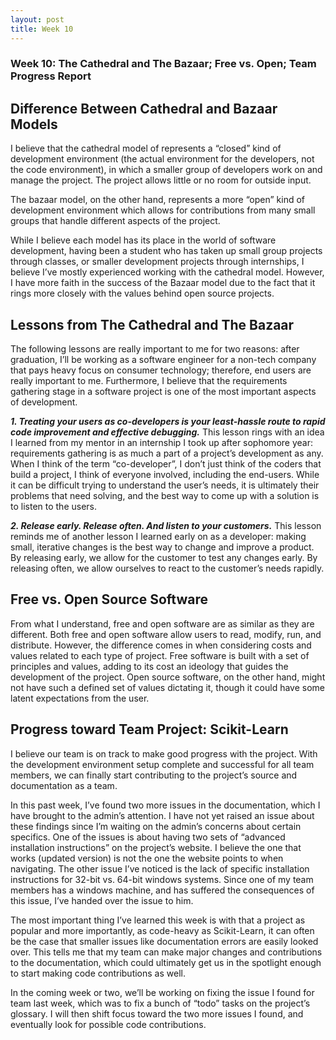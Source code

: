 ```yaml
---
layout: post
title: Week 10
---
```


### Week 10: The Cathedral and The Bazaar; Free vs. Open; Team Progress Report


## Difference Between Cathedral and Bazaar Models

I believe that the cathedral model of represents a “closed” kind of development environment (the actual environment for the developers, not the code environment), in which a smaller group of developers work on and manage the project. The project allows little or no room for outside input. 

The bazaar model, on the other hand, represents a more “open” kind of development environment which allows for contributions from many small groups that handle different aspects of the project. 

While I believe each model has its place in the world of software development, having been a student who has taken up small group projects through classes, or smaller development projects through internships, I believe I’ve mostly experienced working with the cathedral model. However, I have more faith in the success of the Bazaar model due to the fact that it rings more closely with the values behind open source projects.


## Lessons from The Cathedral and The Bazaar

The following lessons are really important to me for two reasons: after graduation, I’ll be working as a software engineer for a non-tech company that pays heavy focus on consumer technology; therefore, end users are really important to me. Furthermore, I believe that the requirements gathering stage in a software project is one of the most important aspects of development. 

**_1. Treating your users as co-developers is your least-hassle route to rapid code improvement and effective debugging._**
This lesson rings with an idea I learned from my mentor in an internship I took up after sophomore year: requirements gathering is as much a part of a project’s development as any. When I think of the term “co-developer”, I don’t just think of the coders that build a project, I think of everyone involved, including the end-users. While it can be difficult trying to understand the user’s needs, it is ultimately their problems that need solving, and the best way to come up with a solution is to listen to the users. 

**_2. Release early. Release often. And listen to your customers._**
This lesson reminds me of another lesson I learned early on as a developer: making small, iterative changes is the best way to change and improve a product. By releasing early, we allow for the customer to test any changes early. By releasing often, we allow ourselves to react to the customer’s needs rapidly. 


## Free vs. Open Source Software

From what I understand, free and open software are as similar as they are different. Both free and open software allow users to read, modify, run, and distribute. However, the difference comes in when considering costs and values related to each type of project. Free software is built with a set of principles and values, adding to its cost an ideology that guides the development of the project. Open source software, on the other hand, might not have such a defined set of values dictating it, though it could have some latent expectations from the user. 


## Progress toward Team Project: Scikit-Learn

I believe our team is on track to make good progress with the project. With the development environment setup complete and successful for all team members, we can finally start contributing to the project’s source and documentation as a team. 

In this past week, I’ve found two more issues in the documentation, which I have brought to the admin’s attention. I have not yet raised an issue about these findings since I’m waiting on the admin’s concerns about certain specifics. One of the issues is about having two sets of “advanced installation instructions” on the project’s website. I believe the one that works (updated version) is not the one the website points to when navigating. The other issue I’ve noticed is the lack of specific installation instructions for 32-bit vs. 64-bit windows systems. Since one of my team members has a windows machine, and has suffered the consequences of this issue, I’ve handed over the issue to him. 

The most important thing I’ve learned this week is with that a project as popular and more importantly, as code-heavy as Scikit-Learn, it can often be the case that smaller issues like documentation errors are easily looked over. This tells me that my team can make major changes and contributions to the documentation, which could ultimately get us in the spotlight enough to start making code contributions as well. 

In the coming week or two, we’ll be working on fixing the issue I found for team last week, which was to fix a bunch of “todo” tasks on the project’s glossary. I will then shift focus toward the two more issues I found, and eventually look for possible code contributions. 
